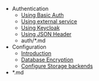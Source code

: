 * Authentication
    * [Using Basic Auth](auth/basic.md)
    * [Using external service](auth/external.md)
    * [Using Keycloak](auth/keycloak.md)
    * [Using JSON Header](auth/json_header.md)
    * auth/*.md
* Configuration
    * [Introduction](configure-pulp/index.md)
    * [Database Encryption](configure-pulp/db-encryption.md)
    * [Configure Storage backends](configure-pulp/configure-storages.md)
* *.md

